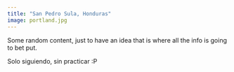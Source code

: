 ```yaml
---
title: "San Pedro Sula, Honduras"
image: portland.jpg
---
```


Some random content, just to have an idea that is where all the info is going to bet put.

Solo siguiendo, sin practicar :P

